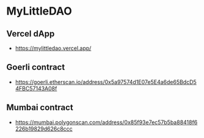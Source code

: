 # MyLittleDAO

## Vercel dApp
 - https://mylittledao.vercel.app/
 
## Goerli contract
 - https://goerli.etherscan.io/address/0x5a97574d1E07e5E4a6de65BdcD54FBC57143A08f

## Mumbai contract
 - https://mumbai.polygonscan.com/address/0x85f93e7ec57b5ba88418f6226b19829d626c8ccc







